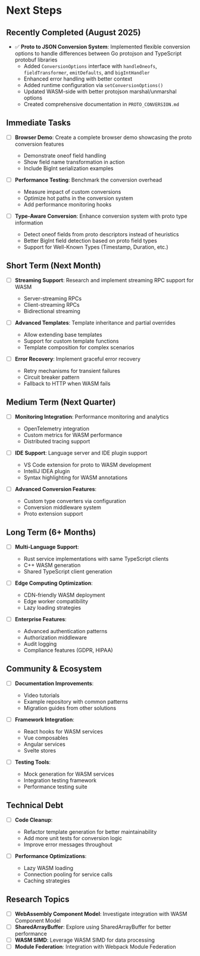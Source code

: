 # Next Steps

## Recently Completed (August 2025)
- ✅ **Proto to JSON Conversion System**: Implemented flexible conversion options to handle differences between Go protojson and TypeScript protobuf libraries
  - Added `ConversionOptions` interface with `handleOneofs`, `fieldTransformer`, `emitDefaults`, and `bigIntHandler`
  - Enhanced error handling with better context
  - Added runtime configuration via `setConversionOptions()`
  - Updated WASM-side with better protojson marshal/unmarshal options
  - Created comprehensive documentation in `PROTO_CONVERSION.md`

## Immediate Tasks
- [ ] **Browser Demo**: Create a complete browser demo showcasing the proto conversion features
  - Demonstrate oneof field handling
  - Show field name transformation in action
  - Include BigInt serialization examples
  
- [ ] **Performance Testing**: Benchmark the conversion overhead
  - Measure impact of custom conversions
  - Optimize hot paths in the conversion system
  - Add performance monitoring hooks

- [ ] **Type-Aware Conversion**: Enhance conversion system with proto type information
  - Detect oneof fields from proto descriptors instead of heuristics
  - Better BigInt field detection based on proto field types
  - Support for Well-Known Types (Timestamp, Duration, etc.)

## Short Term (Next Month)
- [ ] **Streaming Support**: Research and implement streaming RPC support for WASM
  - Server-streaming RPCs
  - Client-streaming RPCs
  - Bidirectional streaming
  
- [ ] **Advanced Templates**: Template inheritance and partial overrides
  - Allow extending base templates
  - Support for custom template functions
  - Template composition for complex scenarios

- [ ] **Error Recovery**: Implement graceful error recovery
  - Retry mechanisms for transient failures
  - Circuit breaker pattern
  - Fallback to HTTP when WASM fails

## Medium Term (Next Quarter)
- [ ] **Monitoring Integration**: Performance monitoring and analytics
  - OpenTelemetry integration
  - Custom metrics for WASM performance
  - Distributed tracing support
  
- [ ] **IDE Support**: Language server and IDE plugin support
  - VS Code extension for proto to WASM development
  - IntelliJ IDEA plugin
  - Syntax highlighting for WASM annotations

- [ ] **Advanced Conversion Features**:
  - Custom type converters via configuration
  - Conversion middleware system
  - Proto extension support

## Long Term (6+ Months)
- [ ] **Multi-Language Support**: 
  - Rust service implementations with same TypeScript clients
  - C++ WASM generation
  - Shared TypeScript client generation

- [ ] **Edge Computing Optimization**:
  - CDN-friendly WASM deployment
  - Edge worker compatibility
  - Lazy loading strategies

- [ ] **Enterprise Features**:
  - Advanced authentication patterns
  - Authorization middleware
  - Audit logging
  - Compliance features (GDPR, HIPAA)

## Community & Ecosystem
- [ ] **Documentation Improvements**:
  - Video tutorials
  - Example repository with common patterns
  - Migration guides from other solutions
  
- [ ] **Framework Integration**:
  - React hooks for WASM services
  - Vue composables
  - Angular services
  - Svelte stores

- [ ] **Testing Tools**:
  - Mock generation for WASM services
  - Integration testing framework
  - Performance testing suite

## Technical Debt
- [ ] **Code Cleanup**:
  - Refactor template generation for better maintainability
  - Add more unit tests for conversion logic
  - Improve error messages throughout

- [ ] **Performance Optimizations**:
  - Lazy WASM loading
  - Connection pooling for service calls
  - Caching strategies

## Research Topics
- [ ] **WebAssembly Component Model**: Investigate integration with WASM Component Model
- [ ] **SharedArrayBuffer**: Explore using SharedArrayBuffer for better performance
- [ ] **WASM SIMD**: Leverage WASM SIMD for data processing
- [ ] **Module Federation**: Integration with Webpack Module Federation